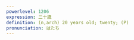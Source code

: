 ```yaml
---
powerlevel: 1206
expression: 二十歳
definition: (n,arch) 20 years old; twenty; (P)
pronunciation: はたち
---
```

